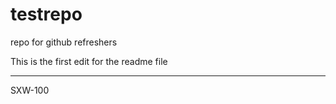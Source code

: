 # testrepo
repo for github refreshers


This is the first edit for the readme file

_______________________________________

SXW-100 





